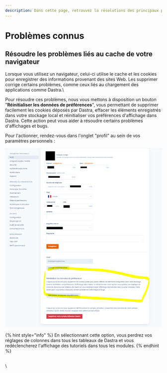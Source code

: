 ```yaml
---
description: Dans cette page, retrouvez la résolutions des principaux problèmes connus.
---
```


# Problèmes connus

## Résoudre les problèmes liés au cache de votre navigateur

Lorsque vous utilisez un navigateur, celui-ci utilise le cache et les cookies pour enregistrer des informations provenant des sites Web. Les supprimer corrige certains problèmes, comme ceux liés au chargement des applications comme Dastra.\


Pour résoudre ces problèmes, nous vous mettons à disposition un bouton "**Réinitialiser les données de préférences**", vous permettant de supprimer facilement les cookies déposés par Dastra, effacer les éléments enregistrés dans votre stockage local et réinitialiser vos préférences d'affichage dans Dastra. Cette action peut vous aider à résoudre certains problèmes d'affichages et bugs.

Pour l'actionner, rendez-vous dans l'onglet "profil" au sein de vos paramètres personnels :&#x20;

![](<../.gitbook/assets/image (3).png>)

{% hint style="info" %}
En sélectionnant cette option, vous perdrez vos réglages de colonnes dans tous les tableaux de Dastra et vous redéclencherez l'affichage des tutoriels dans tous les modules.&#x20;
{% endhint %}

\
\
